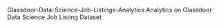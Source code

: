 Glassdoor-Data-Science-Job-Listings-Analytics
Analytics on Glassdoor Data Science Job Listing Dataset 
